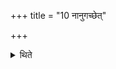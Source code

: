 +++
title = "10 नानुगच्छेत्"

+++

<details><summary>थिते</summary>

10. (This Brāhmaudanika) fire should not be extinguished.
</details>

